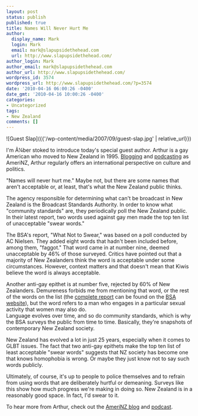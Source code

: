 ```yaml
---
layout: post
status: publish
published: true
title: Names Will Never Hurt Me
author:
  display_name: Mark
  login: Mark
  email: mark@slapupsidethehead.com
  url: http://www.slapupsidethehead.com/
author_login: Mark
author_email: mark@slapupsidethehead.com
author_url: http://www.slapupsidethehead.com/
wordpress_id: 3574
wordpress_url: http://www.slapupsidethehead.com/?p=3574
date: '2010-04-16 06:00:26 -0400'
date_gmt: '2010-04-16 10:00:26 -0400'
categories:
- Uncategorized
tags:
- New Zealand
comments: []
---
```

![Guest Slap]({{'/wp-content/media/2007/09/guest-slap.jpg' | relative_url}})

I'm Ã¼ber stoked to introduce today's special guest author. Arthur is a gay American who moved to New Zealand in 1995. [Blogging](http://amerinz.blogspot.com/ "Check it out!") and [podcasting](http://amerinzpodcast.com/ "Check this out too!") as AmeriNZ, Arthur regularly offers an international perspective on culture and politics.

"Names will never hurt me." Maybe not, but there are some names that aren't acceptable or, at least, that's what the New Zealand public thinks.

The agency responsible for determining what can't be broadcast in New Zealand is the Broadcast Standards Authority. In order to know what "community standards" are, they periodically poll the New Zealand public. In their latest report, two words used against gay men made the top ten list of unacceptable "swear words."

The BSA's report, "What Not to Swear," was based on a poll conducted by AC Nielsen. They added eight words that hadn't been included before, among them, "faggot." That word came in at number nine, deemed unacceptable by 46% of those surveyed. Critics have pointed out that a majority of New Zealanders think the word is acceptable under some circumstances. However, context matters and that doesn't mean that Kiwis believe the word is always acceptable.

Another anti-gay epithet is at number five, rejected by 60% of New Zealanders. Demureness forbids me from mentioning that word, or the rest of the words on the list (the [complete report](http://www.bsa.govt.nz/pdfs/What%20Not%20to%20Swear%20-%20Publication%20PDF.pdf "George Carlin couldn't have written it better.") can be found on the [BSA website](http://www.bsa.govt.nz/ "Not to be confused with the Boy Scouts of America")), but the word refers to a man who engages in a particular sexual activity that women may also do.  
Language evolves over time, and so do community standards, which is why the BSA surveys the public from time to time. Basically, they're snapshots of contemporary New Zealand society.

New Zealand has evolved a lot in just 25 years, especially when it comes to GLBT issues. The fact that two anti-gay epithets make the top ten list of least acceptable "swear words" suggests that NZ society has become one that knows homophobia is wrong. Or maybe they just know not to say such words publicly.

Ultimately, of course, it's up to people to police themselves and to refrain from using words that are deliberately hurtful or demeaning. Surveys like this show how much progress we're making in doing so. New Zealand is in a reasonably good space. In fact, I'd swear to it.

To hear more from Arthur, check out the [AmeriNZ blog](http://amerinz.blogspot.com/ "Little known fact: AmeriNZ is actually a cerimonial wine in Swahili.") and [podcast](http://amerinzpodcast.com/ "Wherein Arthur casts alien pods into one of New Zealand's many active volcanos.").

